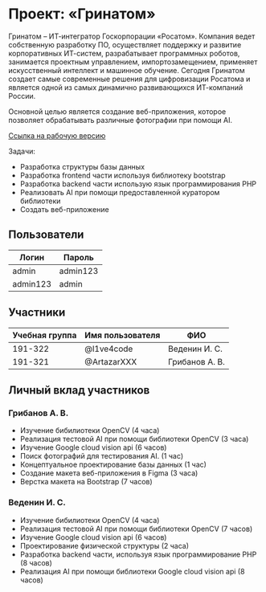 # Проект: «Гринатом»

Гринатом – ИТ-интегратор Госкорпорации «Росатом». Компания ведет собственную разработку ПО, осуществляет поддержку и развитие корпоративных ИТ-систем, разрабатывает программных роботов, занимается проектным управлением, импортозамещением, применяет искусственный интеллект и машинное обучение. Сегодня Гринатом создает самые современные решения для цифровизации Росатома и является одной из самых динамично развивающихся ИТ-компаний России.

Основной целью является создание веб-приложения, которое позволяет обрабатывать различные фотографии
при помощи AI.

[Ссылка на рабочую версию](http://grinatom.std-926.ist.mospolytech.ru)

Задачи:

- Разработка структуры базы данных
- Разработка frontend части используя библиотеку bootstrap
- Разработка backend части использую язык программирования PHP
- Реализовать AI при помощи предоставленной куратором библиотеки
- Создать веб-приложение

## Пользователи

| Логин    | Пароль   |
| -------- | -------- |
| admin    | admin123 |
| admin123 | admin    |

## Участники

| Учебная группа | Имя пользователя | ФИО            |
| -------------- | ---------------- | -------------- |
| 191-322        | @l1ve4code       | Веденин И. С.  |
| 191-321        | @ArtazarXXX      | Грибанов А. В. |

## Личный вклад участников

### Грибанов А. В.

- Изучение бибилиотеки OpenCV (4 часа)
- Реализация тестовой AI при помощи библиотеки OpenCV (3 часа)
- Изучение Google cloud vision api (6 часов)
- Поиск фотографий для тестирования AI. (1 час)
- Концептуальное проектирование базы данных (1 час)
- Создание макета веб-приложения в Figma (3 часа)
- Верстка макета на Bootstrap (7 часов)

### Веденин И. С.

- Изучение бибилиотеки OpenCV (4 часа)
- Реализация тестовой AI при помощи библиотеки OpenCV (7 часов)
- Изучение Google cloud vision api (6 часов)
- Проектирование физической структуры (2 часа)
- Разработка backend части, используя язык программирование PHP (8 часов)
- Реализация AI при помощи библиотеки Google cloud vision api (8 часов)
